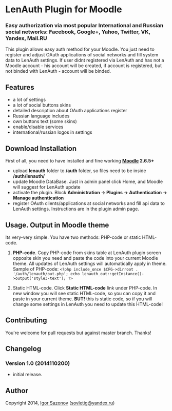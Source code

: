 # LenAuth Plugin for Moodle
### Easy authorization via most popular International and Russian social networks: Facebook, Google+, Yahoo, Twitter, VK, Yandex, Mail.RU

This plugin allows easy auth method for your Moodle. You just need to register and adjust OAuth applications of social networks and fill system data to LenAuth settings. If user didnt registered via LenAuth and has not a Moodle account - his account will be created, if account is registered, but not binded with LenAuth - account will be binded.

## Features
- a lot of settings
- a lot of social buttons skins
- detailed description about OAuth applications register
- Russian language includes
- own buttons text (some skins)
- enable/disable services
- international/russian logos in settings

## Download Installation
First of all, you need to have installed and fine working **[Moodle](https://github.com/moodle/moodle) 2.6.5+**
- upload **lenauth** folder to **/auth** folder, so files need to be inside **/auth/lenauth/**
- update Moodle DataBase. Just in admin panel click Home, and Moodle will suggest for LenAuth update
- activate the plugin. Block **Administration -> Plugins -> Authentication -> Manage authentication**
- register OAuth clients/applications at social networks and fill api data to LenAuth settings. Instructions are in the plugin admin page.

## Usage. Output in Moodle theme
Its very-very simple. You have two methods: PHP-code or static HTML-code.

1. **PHP-code**. Copy PHP-code from skins table at LenAuth plugin screen opposite skin you need and paste the code into your current Moodle theme. All updates of LenAuth settings will automatically apply in theme.
Sample of PHP-code: `<?php include_once $CFG->dirroot . '/auth/lenauth/out.php'; echo lenauth_out::getInstance()->output('style3-text'); ?>`

2. Static HTML-code. Click **Static HTML-code** link under PHP-code. In new window you will see static HTML-code, so you can copy it and paste in your current theme. **BUT!** this is static code, so if you will change some settings in LenAuth you need to update this HTML-code!

## Contributing
You're welcome for pull requests but against master branch. Thanks!

## Changelog
### Version 1.0 (2014110200)
- initial release.

## Author
Copyright 2014, [Igor Sazonov](https://twitter.com/tigusigalpa) (sovletig@yandex.ru)
